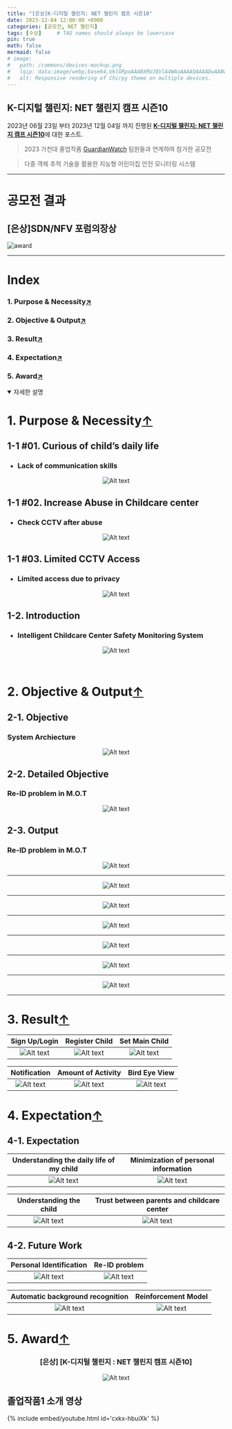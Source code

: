 ```yaml
---
title: "[은상]K-디지털 챌린지: NET 챌린지 캠프 시즌10"
date: 2023-12-04 12:00:00 +0900
categories: [공모전, NET 챌린지]
tags: [수상]     # TAG names should always be lowercase
pin: true
math: false
mermaid: false
# image:
#   path: /commons/devices-mockup.png
#   lqip: data:image/webp;base64,UklGRpoAAABXRUJQVlA4WAoAAAAQAAAADwAABwAAQUxQSDIAAAARL0AmbZurmr57yyIiqE8oiG0bejIYEQTgqiDA9vqnsUSI6H+oAERp2HZ65qP/VIAWAFZQOCBCAAAA8AEAnQEqEAAIAAVAfCWkAALp8sF8rgRgAP7o9FDvMCkMde9PK7euH5M1m6VWoDXf2FkP3BqV0ZYbO6NA/VFIAAAA
#   alt: Responsive rendering of Chirpy theme on multiple devices.
---
```


## K-디지털 챌린지: NET 챌린지 캠프 시즌10

2023년 06월 23일 부터 2023년 12월 04일 까지 진행된 [**K-디지털 챌린지: NET 챌린지 캠프 시즌10**](https://koren.kr/kor/Alram/contyView.asp?s=17&page=1)에 대한 포스트.
>2023 가천대 졸업작품 [GuardianWatch](https://github.com/sts07142/senior_project) 팀원들과 연계하여 참가한 공모전

>다중 객체 추적 기술을 활용한 지능형 어린이집 안전 모니터링 시스템

<hr>

# 공모전 결과
## [은상]SDN/NFV 포럼의장상

![award](https://github.com/sts07142/senior_project/blob/main/assets/image-31.png)

<hr>

<!-- #원본 영상1 / 가공영상1 -->
<!-- #원본 영상2 / 가공영상2 -->
<!-- #어플리케이션 시연 영상 -->

<!-- # GuardianWatch 소개
### 목차
1. 개발 목적 및 필요성
2. 개발 목표 및 수행 결과물
3. KOREN 연동 및 활용
4. 최종 결과물의 시험 및 검증
5. 기대효과 및 후속연구 -->

# Index
### 1. Purpose & Necessity[↗️](https://sts07142.github.io/posts/NET챌린지/#1-purpose--necessity)
### 2. Objective & Output[↗️](https://sts07142.github.io/posts/NET챌린지/#2-objective--output)
### 3. Result[↗️](https://sts07142.github.io/posts/NET챌린지/#3-result)
### 4. Expectation[↗️](https://sts07142.github.io/posts/NET챌린지/#4-expectation)
### 5. Award[↗️](https://sts07142.github.io/posts/NET챌린지/#5-award)


<details open>
<summary>자세한 설명</summary>

<!-- ### 1. 개발 목적 및 필요성
#### 개발 목적 및 필요성

#### 소개

### 2. 개발 목표 및 수행 결과물
#### 개발목표

#### 세부목표

#### 수행 결과물

### 3. KOREN 연동 및 활용
#### KOREN 연동 및 활용

#### KOREN 활용 시험/검증

### 4. 최종 결과물의 시험 및 검증
#### 최종 결과물의 시험/검증

#### 최종 결과물

### 5. 기대효과 및 후속연구
#### 기대효과

#### 후속연구

#### 유사 시스템과의 공통점

#### 유사 시스템과의 차별점 -->


# 1. Purpose & Necessity[↑](https://sts07142.github.io/posts/NET챌린지#index)

## 1-1 #01. Curious of child’s daily life
* ### Lack of communication skills

<div align=center>

![Alt text](https://github.com/sts07142/senior_project/blob/main/assets/image-10.png)

</div>

## 1-1 #02. Increase Abuse in Childcare center
* ### Check CCTV after abuse

<div align=center>

![Alt text](https://github.com/sts07142/senior_project/blob/main/assets/image-11.png)

</div>

## 1-1 #03. Limited CCTV Access
* ### Limited access due to privacy 

<div align=center>

![Alt text](https://github.com/sts07142/senior_project/blob/main/assets/image-12.png)

</div>

## 1-2. Introduction
* ### Intelligent Childcare Center Safety Monitoring System

<div align=center>

![Alt text](https://github.com/sts07142/senior_project/blob/main/assets/image-6.png)

</div>

<br>

# 2. Objective & Output[↑](https://sts07142.github.io/posts/NET챌린지#index)
## 2-1. Objective
### System Archiecture
<div align=center>

![Alt text](https://github.com/sts07142/senior_project/blob/main/assets/image-7.png)

</div>

## 2-2. Detailed Objective
### Re-ID problem in M.O.T
<div align=center>

![Alt text](https://github.com/sts07142/senior_project/blob/main/assets/image-8.png)

</div>

## 2-3. Output
### Re-ID problem in M.O.T
<div align=center>

![Alt text](https://github.com/sts07142/senior_project/blob/main/assets/image-9.png)

<hr>

![Alt text](https://github.com/sts07142/senior_project/blob/main/assets/image-13.png)

<hr>

![Alt text](https://github.com/sts07142/senior_project/blob/main/assets/image-14.png)

<hr>

![Alt text](https://github.com/sts07142/senior_project/blob/main/assets/image-15.png)

<hr>

![Alt text](https://github.com/sts07142/senior_project/blob/main/assets/image-16.png)

<hr>

![Alt text](https://github.com/sts07142/senior_project/blob/main/assets/image-17.png)

<hr>

![Alt text](https://github.com/sts07142/senior_project/blob/main/assets/image-18.png)

<hr>

</div>

# 3. Result[↑](https://sts07142.github.io/posts/NET챌린지#index)

|  Sign Up/Login   |  Register Child     |  Set Main Child   |
|:----------------:|:-------------------:|:-----------------:|
|![Alt text](https://github.com/sts07142/senior_project/blob/main/assets/1.gif)|![Alt text](https://github.com/sts07142/senior_project/blob/main/assets/2.gif)   |![Alt text](https://github.com/sts07142/senior_project/blob/main/assets/3.gif )|
 

|  Notification    |  Amount of Activity |  Bird Eye View    |
|:----------------:|:-------------------:|:-----------------:|
|![Alt text](https://github.com/sts07142/senior_project/blob/main/assets/4.gif)|![Alt text](https://github.com/sts07142/senior_project/blob/main/assets/5.gif)   |![Alt text](https://github.com/sts07142/senior_project/blob/main/assets/6.gif) |

# 4. Expectation[↑](https://sts07142.github.io/posts/NET챌린지#index)
## 4-1. Expectation

<div align=center>

|Understanding the daily life of my child|Minimization of personal information|
|:--------------------------------------:|:----------------------------------:|
|![Alt text](https://github.com/sts07142/senior_project/blob/main/assets/image-23.png)        |![Alt text](https://github.com/sts07142/senior_project/blob/main/assets/image-24.png)    |

|Understanding the child          |Trust between parents and childcare center|
|:-------------------------------:|:----------------------------------------:|
|![Alt text](https://github.com/sts07142/senior_project/blob/main/assets/image-25.png) |![Alt text](https://github.com/sts07142/senior_project/blob/main/assets/image-26.png)          |

</div>

## 4-2. Future Work

<div align=center>

|Personal Identification         |Re-ID problem                   |
|:------------------------------:|:------------------------------:|
|![Alt text](https://github.com/sts07142/senior_project/blob/main/assets/image-27.png)|![Alt text](https://github.com/sts07142/senior_project/blob/main/assets/image-28.png)|

|Automatic background recognition|Reinforcement Model             |
|:------------------------------:|:------------------------------:|
|![Alt text](https://github.com/sts07142/senior_project/blob/main/assets/image-29.png)|![Alt text](https://github.com/sts07142/senior_project/blob/main/assets/image-30.png)|

</div>

# 5. Award[↑](https://sts07142.github.io/posts/NET챌린지#index)
<div align=center>

### [은상] [K-디지털 챌린지 : NET 챌린지 캠프 시즌10]
![Alt text](https://github.com/sts07142/senior_project/blob/main/assets/image-31.png)

</div>

</details>

## 졸업작품1 소개 영상
{% include embed/youtube.html id='cxkx-hbuiXk' %}